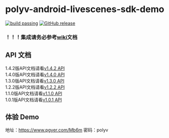 polyv-android-livescenes-sdk-demo
===

[![build passing](https://img.shields.io/badge/build-passing-brightgreen.svg)](#)
[![GitHub release](https://img.shields.io/badge/release-v1.4.2-blue.svg)](https://github.com/polyv/polyv-android-livescenes-sdk-demo/releases/tag/v1.4.2)

### ！！！集成请务必参考[wiki](https://github.com/polyv/polyv-android-livescenes-sdk-demo/wiki)文档

## API 文档
1.4.2版API文档请看[v1.4.2 API](http://repo.polyv.net/android/livescenes/javadoc/1.4.2/index.html)</br>
1.4.0版API文档请看[v1.4.0 API](http://repo.polyv.net/android/livescenes/javadoc/1.4.0/index.html)</br>
1.3.0版API文档请看[v1.3.0 API](http://repo.polyv.net/android/livescenes/javadoc/1.3.0/index.html)</br>
1.2.2版API文档请看[v1.2.2 API](http://repo.polyv.net/android/livescenes/javadoc/1.2.2/index.html)</br>
1.1.0版API文档请看[v1.1.0 API](http://repo.polyv.net/android/livescenes/javadoc/1.1.0/index.html)</br>
1.0.1版API文档请看[v1.0.1 API](http://repo.polyv.net/android/livescenes/javadoc/1.0.1/index.html)

## 体验 Demo

地址：https://www.pgyer.com/Mb6m 密码：polyv
